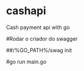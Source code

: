 # cashapi
Cash payment api with go

#Rodar o criador do swagger

##/%GO_PATH%/swag init

#go run main.go
